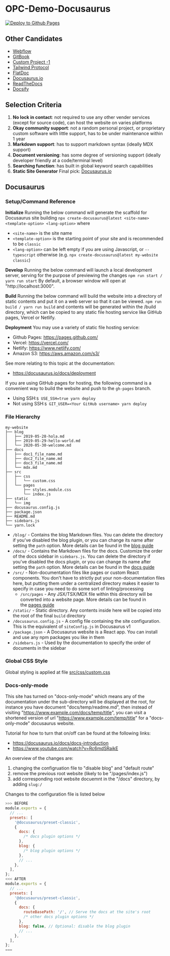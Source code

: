 # OPC-Demo-Docusaurus

[![Deploy to Github Pages](https://github.com/SuoweiHu/OPC-Orion-Documentation/actions/workflows/webpack.yml/badge.svg)](https://github.com/SuoweiHu/OPC-Orion-Documentation/actions/workflows/webpack.yml)

## Other Candidates
- [Webflow](https://webflow.com/?r=0)
- [GitBook](https://www.gitbook.com/)
- [Custom Project -1](https://github.com/floriannicolas/API-Documentation-HTML-Template)
- [Tailwind Protocol](https://tailwindui.com/templates/protocol)
- [FlatDoc](https://ricostacruz.com/flatdoc/#large-brief)
- [Docusaurus.io](https://docusaurus.io/)
- [ReadTheDocs](https://about.readthedocs.com/?ref=dotcom-homepage)
- [Docsify](https://docsify.js.org/#/)

## Selection Criteria
1. **No lock in contact**: not required to use any other vender services (except for source code), can host the website on varies platforms
2. **Okay community support**: not a random personal project, or proprietary custom software with little support, has to be under maintenance within 1 year
3. **Markdown support**: has to support markdown syntax (ideally MDX support)
4. **Document versioning**: has some degree of versioning support (ideally developer friendly at a code/terminal level)
5. **Searching function**: has built in global keyword search capabilities
6. **Static Site Generator**
Final pick: [Docusaurus.io](https://docusaurus.io/)

## Docusaurus

### Setup/Command Reference

**Initialize**
Running the below command will generate the scaffold for Docusaurus site building
`npx create-docusaurus@latest <site-name> <template-option> <lang-option>`
where
- `<site-name>` is the site name
- `<template-option>` is the starting point of your site and is recommended to be `classic`
- `<lang-option>` can be left empty if you are using Javascript, or `--typescript` otherwise
(e.g. `npx create-docusaurus@latest my-website classic`)

**Develop**
Running the below command will launch a local development server, serving for the purpose of previewing the changes
`npm run start / yarn run start`
By default, a browser window will open at "http://localhost:3000".

**Build**
Running the below command will build the website into a directory of static contents and put it on a web server so that it can be viewed.
`npm run build / yarn run build`
and contents will be generated within the /build directory, which can be copied to any static file hosting service like GitHub pages, Vercel or Netlify.

**Deployment**
You may use a variety of static file hosting service:
- Github Pages: https://pages.github.com/
- Vercel: https://vercel.com/
- Netlify: https://www.netlify.com/
- Amazon S3: https://aws.amazon.com/s3/

See more relating to this topic at the documentation:
- https://docusaurus.io/docs/deployment

If you are using GitHub pages for hosting, the following command is a convenient way to build the website and push to the `gh-pages` branch.
- Using SSH:`$ USE_SSH=true yarn deploy`
- Not using SSH:`$ GIT_USER=<Your GitHub username> yarn deploy`

### File Hierarchy

```
my-website
├── blog
│   ├── 2019-05-28-hola.md
│   ├── 2019-05-29-hello-world.md
│   └── 2020-05-30-welcome.md
├── docs
│   ├── doc1_file_name.md
│   ├── doc2_file_name.md
│   ├── doc3_file_name.md
│   └── mdx.md
├── src
│   ├── css
│   │   └── custom.css
│   └── pages
│       ├── styles.module.css
│       └── index.js
├── static
│   └── img
├── docusaurus.config.js
├── package.json
├── README.md
├── sidebars.js
└── yarn.lock
```

- `/blog/` - Contains the blog Markdown files. You can delete the directory if you've disabled the blog plugin, or you can change its name after setting the `path` option. More details can be found in the [blog guide](https://docusaurus.io/docs/blog)
- `/docs/` - Contains the Markdown files for the docs. Customize the order of the docs sidebar in `sidebars.js`. You can delete the directory if you've disabled the docs plugin, or you can change its name after setting the `path` option. More details can be found in the [docs guide](https://docusaurus.io/docs/docs-introduction)
- `/src/` - Non-documentation files like pages or custom React components. You don't have to strictly put your non-documentation files here, but putting them under a centralized directory makes it easier to specify in case you need to do some sort of linting/processing
	- `/src/pages` - Any JSX/TSX/MDX file within this directory will be converted into a website page. More details can be found in the [pages guide](https://docusaurus.io/docs/creating-pages)
- `/static/` - Static directory. Any contents inside here will be copied into the root of the final `build` directory
- `/docusaurus.config.js` - A config file containing the site configuration. This is the equivalent of `siteConfig.js` in Docusaurus v1
- `/package.json` - A Docusaurus website is a React app. You can install and use any npm packages you like in them
- `/sidebars.js` - Used by the documentation to specify the order of documents in the sidebar


### Global CSS Style

Global styling is applied at file [src/css/custom.css](./src/css/custom.css)


### Docs-only-mode

This site has turned on "docs-only-mode" which means any of the documentation under the sub-directory will be displayed at the root, for instance you have document "docs/temp/readme.md", then instead of visiting "https://www.example.com/docs/temp/title", you can visit a shortened version of url "https://www.example.com/temp/title" for a "docs-only-mode" docusaurus website.

Tutorial for how to turn that on/off can be found at the following links:
- https://docusaurus.io/docs/docs-introduction
- https://www.youtube.com/watch?v=Rc6mdSRaikE

An overview of the changes are:
1. changing the configruation file to "disable blog" and "default route"
2. remove the previous root website (likely to be "/pages/index.js")
3. add corresponding root website docuemnt in the "/docs" directory, by adding `slug:/`

Changes to the configuration file is listed below
```js title="docusaurus.config.js"
>>> BEFORE
module.exports = {
  // ...
  presets: [
    '@docusaurus/preset-classic',
    {
      docs: {
        /* docs plugin options */
      },
      blog: {
        /* blog plugin options */
      },
      // ...
    },
  ],
};
<<< AFTER
module.exports = {
  // ...
  presets: [
    '@docusaurus/preset-classic',
    {
      docs: {
        routeBasePath: '/', // Serve the docs at the site's root
        /* other docs plugin options */
      },
      blog: false, // Optional: disable the blog plugin
      // ...
    },
  ],
};
===
```

